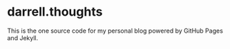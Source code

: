 # darrell.thoughts

This is the one source code for my personal blog powered by GitHub Pages and Jekyll.
